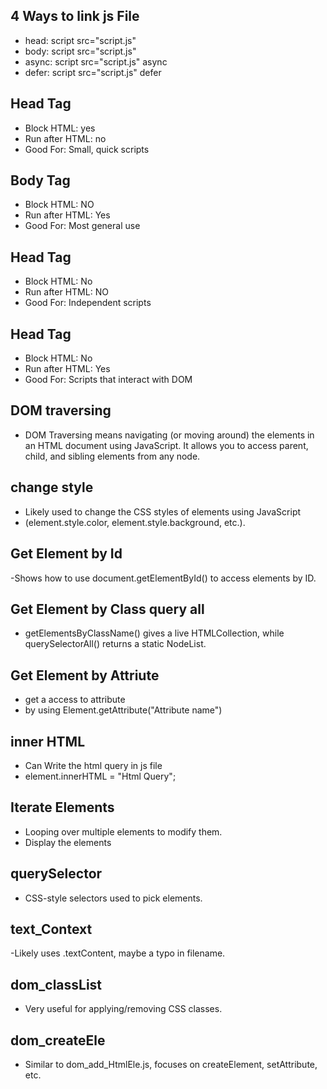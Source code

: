 <!-- DOM MD File -->
## 4 Ways to link js File
- head: script src="script.js"
- body: script src="script.js"
- async: script src="script.js" async
- defer: script src="script.js" defer

## Head Tag
- Block HTML: yes
- Run after HTML: no
- Good For: Small, quick scripts

## Body Tag
- Block HTML: NO
- Run after HTML: Yes
- Good For: Most general use

## Head Tag
- Block HTML: No
- Run after HTML: NO
- Good For: Independent scripts

## Head Tag
- Block HTML: No
- Run after HTML: Yes
- Good For: Scripts that interact with DOM

## DOM traversing
- DOM Traversing means navigating (or moving around) the elements in an HTML document using JavaScript. It allows you to access parent, child, and sibling elements from any node.
## change style
- Likely used to change the CSS styles of elements using JavaScript 
- (element.style.color, element.style.background, etc.).
## Get Element by Id
-Shows how to use document.getElementById() to access elements by ID.
## Get Element by Class query all
- getElementsByClassName() gives a live HTMLCollection, while querySelectorAll() returns a static NodeList.
## Get Element by Attriute
- get a access to attribute
- by using  Element.getAttribute("Attribute name")

## inner HTML
- Can Write the html query in js file
- element.innerHTML = "Html Query";

## Iterate Elements
- Looping over multiple elements to modify them.
- Display the elements

## querySelector
- CSS-style selectors used to pick elements.

## text_Context
-Likely uses .textContent, maybe a typo in filename.

## dom_classList
- Very useful for applying/removing CSS classes.

## dom_createEle
- Similar to dom_add_HtmlEle.js, focuses on createElement, setAttribute, etc.
